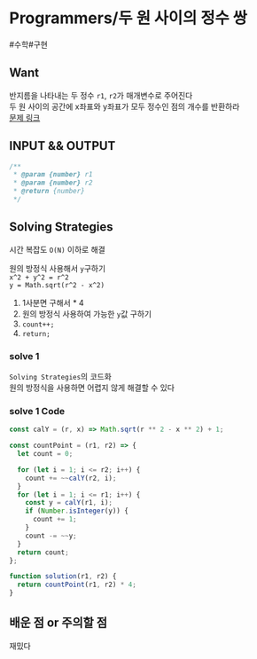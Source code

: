 # Programmers/두 원 사이의 정수 쌍

#수학#구현

## Want

반지름을 나타내는 두 정수 `r1`, `r2`가 매개변수로 주어진다  
두 원 사이의 공간에 x좌표와 y좌표가 모두 정수인 점의 개수를 반환하라  
[문제 링크](https://school.programmers.co.kr/learn/courses/30/lessons/181187)

## INPUT && OUTPUT

```js
/**
 * @param {number} r1
 * @param {number} r2
 * @return {number}
 */
```

## Solving Strategies

시간 복잡도 `O(N)` 이하로 해결

원의 방정식 사용해서 `y`구하기  
`x^2 + y^2 = r^2`  
`y = Math.sqrt(r^2 - x^2)`

1. 1사분면 구해서 \* 4
2. 원의 방정식 사용하여 가능한 `y`값 구하기
3. `count++;`
4. `return;`

### solve 1

`Solving Strategies`의 코드화  
원의 방정식을 사용하면 어렵지 않게 해결할 수 있다

### solve 1 Code

```js
const calY = (r, x) => Math.sqrt(r ** 2 - x ** 2) + 1;

const countPoint = (r1, r2) => {
  let count = 0;

  for (let i = 1; i <= r2; i++) {
    count += ~~calY(r2, i);
  }
  for (let i = 1; i <= r1; i++) {
    const y = calY(r1, i);
    if (Number.isInteger(y)) {
      count += 1;
    }
    count -= ~~y;
  }
  return count;
};

function solution(r1, r2) {
  return countPoint(r1, r2) * 4;
}
```

## 배운 점 or 주의할 점

재밌다
